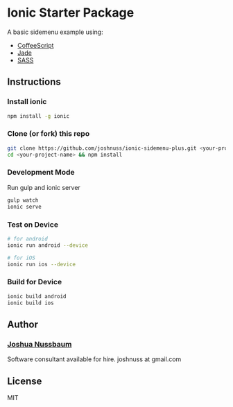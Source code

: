 # Ionic Starter Package

A basic sidemenu example using:

- [CoffeeScript](http://coffeescript.org)
- [Jade](http://jade-lang.com/)
- [SASS](http://sass-lang.com/)

## Instructions

### Install ionic

```bash
npm install -g ionic
```

### Clone (or fork) this repo

```bash
git clone https://github.com/joshnuss/ionic-sidemenu-plus.git <your-project-name>
cd <your-project-name> && npm install
```

### Development Mode

Run gulp and ionic server

```bash
gulp watch
ionic serve
```

### Test on Device

```bash
# for android
ionic run android --device

# for iOS
ionic run ios --device
```

### Build for Device

```bash
ionic build android
ionic build ios
```

## Author

### [Joshua Nussbaum](https://github.com/joshnuss)

Software consultant available for hire. joshnuss at gmail.com

## License

MIT
